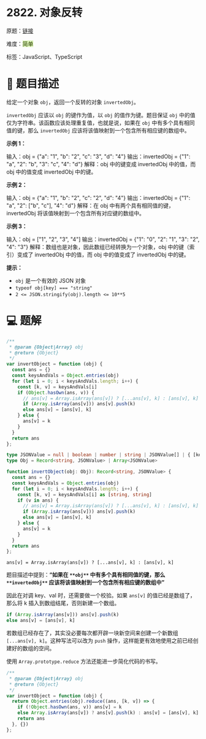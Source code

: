 # 2822. 对象反转

原题：[链接](https://leetcode.cn/problems/inversion-of-object/description/)

难度：<font style="background:#DBF1B7;color:#2A4200">简单</font>

标签：JavaScript、TypeScript



# 📝 题目描述


给定一个对象 `obj`，返回一个反转的对象 `invertedObj`。



`invertedObj` 应该以 `obj` 的键作为值，以 `obj` 的值作为键。题目保证 `obj` 中的值仅为字符串。该函数应该处理重复值，也就是说，如果在 `obj` 中有多个具有相同值的键，那么 `invertedObj` 应该将该值映射到一个包含所有相应键的数组中。



**示例 1：**

输入：obj = {"a": "1", "b": "2", "c": "3", "d": "4"}
输出：invertedObj = {"1": "a", "2": "b", "3": "c", "4": "d"}
解释：obj 中的键变成 invertedObj 中的值，而 obj 中的值变成 invertedObj 中的键。

**示例 2：**

输入：obj = {"a": "1", "b": "2", "c": "2", "d": "4"}
输出：invertedObj = {"1": "a", "2": ["b", "c"], "4": "d"}
解释：在 obj 中有两个具有相同值的键，invertedObj 将该值映射到一个包含所有对应键的数组中。

**示例 3：**

输入：obj = ["1", "2", "3", "4"]
输出：invertedObj = {"1": "0", "2": "1", "3": "2", "4": "3"}
解释：数组也是对象，因此数组已经转换为一个对象，obj 中的键（索引）变成了 invertedObj 中的值，而 obj 中的值变成了 invertedObj 中的键。



**提示：**

+ `obj` 是一个有效的 JSON 对象
+ `typeof obj[key] === "string"`
+ `2 <= JSON.stringify(obj).length <= 10**5`



# 💻 题解


```javascript
/**
 * @param {Object|Array} obj
 * @return {Object}
 */
var invertObject = function (obj) {
  const ans = {}
  const keysAndVals = Object.entries(obj)
  for (let i = 0; i < keysAndVals.length; i++) {
    const [k, v] = keysAndVals[i]
    if (Object.hasOwn(ans, v)) {
      // ans[v] = Array.isArray(ans[v]) ? [...ans[v], k] : [ans[v], k]
      if (Array.isArray(ans[v])) ans[v].push(k)
      else ans[v] = [ans[v], k]
    } else {
      ans[v] = k
    }
  }
  return ans
};
```

```typescript
type JSONValue = null | boolean | number | string | JSONValue[] | { [key: string]: JSONValue };
type Obj = Record<string, JSONValue> | Array<JSONValue>

function invertObject(obj: Obj): Record<string, JSONValue> {
  const ans = {}
  const keysAndVals = Object.entries(obj)
  for (let i = 0; i < keysAndVals.length; i++) {
    const [k, v] = keysAndVals[i] as [string, string]
    if (v in ans) {
      // ans[v] = Array.isArray(ans[v]) ? [...ans[v], k] : [ans[v], k]
      if (Array.isArray(ans[v])) ans[v].push(k)
      else ans[v] = [ans[v], k]
    } else {
      ans[v] = k
    }
  }
  return ans
};
```



`ans[v] = Array.isArray(ans[v]) ? [...ans[v], k] : [ans[v], k]`

题目描述中提到：**“如果在 **`**obj**`** 中有多个具有相同值的键，那么 **`**invertedObj**`** 应该将该值映射到一个包含所有相应键的数组中”**

因此在对调 key、val 时，还需要做一个校验。如果 `ans[v]` 的值已经是数组了，那么将 k 插入到数组结尾，否则新建一个数组。

```typescript
if (Array.isArray(ans[v])) ans[v].push(k)
else ans[v] = [ans[v], k]
```

若数组已经存在了，其实没必要每次都开辟一块新空间来创建一个新数组 `[...ans[v], k]`。这种写法可以改为 `push` 操作，这样能更有效地使用之前已经创建好的数组的空间。

使用 `Array.prototype.reduce` 方法还能进一步简化代码的书写。

```javascript
/**
 * @param {Object|Array} obj
 * @return {Object}
 */
var invertObject = function (obj) {
  return Object.entries(obj).reduce((ans, [k, v]) => {
    if (!Object.hasOwn(ans, v)) ans[v] = k
    else Array.isArray(ans[v]) ? ans[v].push(k) : ans[v] = [ans[v], k]
    return ans
  }, {})
};
```





